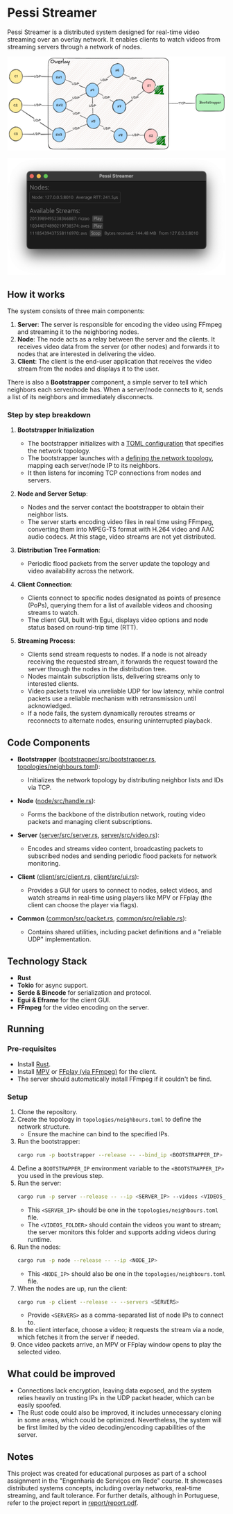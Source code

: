 # Pessi Streamer

Pessi Streamer is a distributed system designed for real-time video streaming over an overlay network.
It enables clients to watch videos from streaming servers through a network of nodes.

![](report/src/assets/arquitetura.png)

![](report/src/assets/egui.png)

## How it works

The system consists of three main components:

1. **Server**: The server is responsible for encoding the video using FFmpeg and streaming it to the neighboring nodes.
2. **Node**: The node acts as a relay between the server and the clients. It receives video data from the server (or
   other nodes) and forwards it to nodes that are interested in delivering the video.
3. **Client**: The client is the end-user application that receives the video stream from the nodes and displays it to
   the user.

There is also a **Bootstrapper** component, a simple server to tell which neighbors each server/node has. When a
server/node connects to it, sends a list of its neighbors and immediately disconnects.

### Step by step breakdown

1. **Bootstrapper Initialization**
    - The bootstrapper initializes with a [TOML configuration](topologies/neighbours.toml) that specifies the network
      topology.
    - The bootstrapper launches with a [defining the network topology](topologies/neighbours.toml), mapping each
      server/node IP to its neighbors.
    - It then listens for incoming TCP connections from nodes and servers.

2. **Node and Server Setup**:
    - Nodes and the server contact the bootstrapper to obtain their neighbor lists.
    - The server starts encoding video files in real time using FFmpeg, converting them into MPEG-TS format with H.264
      video and AAC audio codecs. At this stage, video streams are not yet distributed.

3. **Distribution Tree Formation**:
    - Periodic flood packets from the server update the topology and video availability across the network.

4. **Client Connection**:
    - Clients connect to specific nodes designated as points of presence (PoPs), querying them for a list of available
      videos and choosing streams to watch.
    - The client GUI, built with Egui, displays video options and node status based on round-trip time (RTT).

5. **Streaming Process**:
    - Clients send stream requests to nodes. If a node is not already receiving the requested stream, it forwards the
      request toward the server through the nodes in the distribution tree.
    - Nodes maintain subscription lists, delivering streams only to interested clients.
    - Video packets travel via unreliable UDP for low latency, while control packets use a reliable mechanism with
      retransmission until acknowledged.
    - If a node fails, the system dynamically reroutes streams or reconnects to alternate nodes, ensuring
      uninterrupted playback.

## Code Components

- **Bootstrapper** ([bootstrapper/src/bootstrapper.rs](bootstrapper/src/bootstrapper.rs), [topologies/neighbours.toml](topologies/neighbours.toml)):
    - Initializes the network topology by distributing neighbor lists and IDs via TCP.

- **Node** ([node/src/handle.rs](node/src/handle.rs)):
    - Forms the backbone of the distribution network, routing video packets and managing client subscriptions.

- **Server** ([server/src/server.rs](server/src/server.rs), [server/src/video.rs](server/src/video.rs)):
    - Encodes and streams video content, broadcasting packets to subscribed nodes and sending periodic flood
      packets for network monitoring.

- **Client** ([client/src/client.rs](client/src/client.rs), [client/src/ui.rs](client/src/ui.rs)):
    - Provides a GUI for users to connect to nodes, select videos, and watch streams in real-time using
      players like MPV or FFplay (the client can choose the player via flags).

- **Common** ([common/src/packet.rs](common/src/packet.rs), [common/src/reliable.rs](common/src/reliable.rs)):
    - Contains shared utilities, including packet definitions and a "reliable UDP" implementation.

## Technology Stack

- **Rust**
- **Tokio** for async support.
- **Serde & Bincode** for serialization and protocol.
- **Egui & Eframe** for the client GUI.
- **FFmpeg** for the video encoding on the server.

## Running

### Pre-requisites

- Install [Rust](https://www.rust-lang.org/tools/install).
- Install [MPV](https://mpv.io/) or [FFplay (via FFmpeg)](https://ffmpeg.org/ffplay.html) for the client.
- The server should automatically install FFmpeg if it couldn't be find.

### Setup

1. Clone the repository.
2. Create the topology in `topologies/neighbours.toml` to define the network structure.
    - Ensure the machine can bind to the specified IPs.
3. Run the bootstrapper:
    ```bash
    cargo run -p bootstrapper --release -- --bind_ip <BOOTSTRAPPER_IP>
    ```
4. Define a `BOOTSTRAPPER_IP` environment variable to the `<BOOTSTRAPPER_IP>` you used in the previous step.
5. Run the server:
    ```bash
    cargo run -p server --release -- --ip <SERVER_IP> --videos <VIDEOS_FOLDER>
    ```
    - This `<SERVER_IP>` should be one in the `topologies/neighbours.toml` file.
    - The `<VIDEOS_FOLDER>` should contain the videos you want to stream; the server monitors this folder and supports
      adding videos during runtime.
6. Run the nodes:
    ```bash
    cargo run -p node --release -- --ip <NODE_IP>
    ```
    - This `<NODE_IP>` should also be one in the `topologies/neighbours.toml` file.
7. When the nodes are up, run the client:
    ```bash
    cargo run -p client --release -- --servers <SERVERS>
    ```
    - Provide `<SERVERS>` as a comma-separated list of node IPs to connect to.
8. In the client interface, choose a video; it requests the stream via a node, which fetches it from the
   server if needed.
9. Once video packets arrive, an MPV or FFplay window opens to play the selected video.

## What could be improved

- Connections lack encryption, leaving data exposed, and the system relies heavily on trusting IPs in the UDP packet
  header, which can be easily spoofed.
- The Rust code could also be improved, it includes unnecessary cloning in some areas, which could be optimized.
  Nevertheless, the system will be first limited by the video decoding/encoding capabilities of the server.

## Notes

This project was created for educational purposes as part of a school assignment in the "Engenharia de Serviços em Rede"
course. It showcases distributed systems concepts, including overlay networks, real-time streaming, and fault tolerance.
For further details, although in Portuguese, refer to the project report in [report/report.pdf](report/report.pdf).